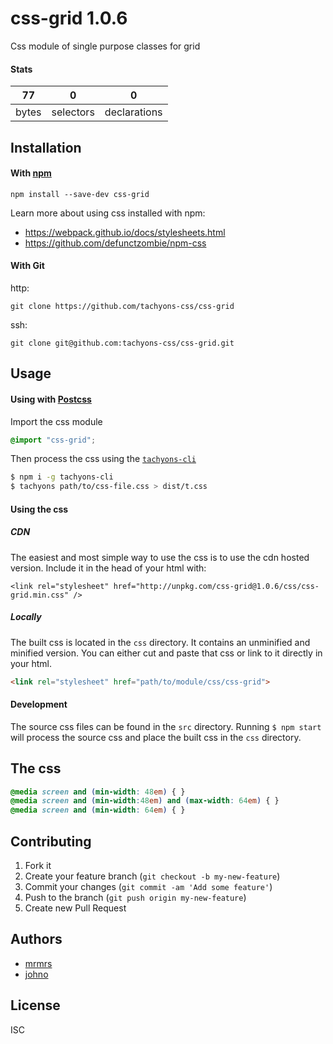 # css-grid 1.0.6

Css module of single purpose classes for grid

#### Stats

77 | 0 | 0
---|---|---
bytes | selectors | declarations

## Installation

#### With [npm](https://npmjs.com)

```
npm install --save-dev css-grid
```

Learn more about using css installed with npm:
* https://webpack.github.io/docs/stylesheets.html
* https://github.com/defunctzombie/npm-css

#### With Git

http:
```
git clone https://github.com/tachyons-css/css-grid
```

ssh:
```
git clone git@github.com:tachyons-css/css-grid.git
```

## Usage

#### Using with [Postcss](https://github.com/postcss/postcss)

Import the css module

```css
@import "css-grid";
```

Then process the css using the [`tachyons-cli`](https://github.com/tachyons-css/tachyons-cli)

```sh
$ npm i -g tachyons-cli
$ tachyons path/to/css-file.css > dist/t.css
```

#### Using the css

##### CDN
The easiest and most simple way to use the css is to use the cdn hosted version. Include it in the head of your html with:

```
<link rel="stylesheet" href="http://unpkg.com/css-grid@1.0.6/css/css-grid.min.css" />
```

##### Locally
The built css is located in the `css` directory. It contains an unminified and minified version.
You can either cut and paste that css or link to it directly in your html.

```html
<link rel="stylesheet" href="path/to/module/css/css-grid">
```

#### Development

The source css files can be found in the `src` directory.
Running `$ npm start` will process the source css and place the built css in the `css` directory.

## The css

```css
@media screen and (min-width: 48em) { }
@media screen and (min-width:48em) and (max-width: 64em) { }
@media screen and (min-width: 64em) { }
```

## Contributing

1. Fork it
2. Create your feature branch (`git checkout -b my-new-feature`)
3. Commit your changes (`git commit -am 'Add some feature'`)
4. Push to the branch (`git push origin my-new-feature`)
5. Create new Pull Request

## Authors

* [mrmrs](http://mrmrs.io)
* [johno](http://johnotander.com)

## License

ISC


